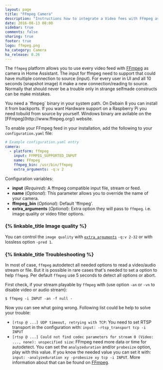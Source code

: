 ```yaml
---
layout: page
title: "FFmpeg Camera"
description: "Instructions how to integrate a Video fees with FFmpeg as cameras within Home Assistant."
date: 2016-08-13 08:00
sidebar: true
comments: false
sharing: true
footer: true
logo: ffmpeg.png
ha_category: Camera
ha_release: 0.26
---
```



The `ffmpeg` platform allows you to use every video feed with [FFmpeg](http://www.ffmpeg.org/) as camera in Home Assistant. The input for ffmpeg need to support that could have multiple connection to source (input). For every user in UI and all 10 seconds (snapshot image) it make a new connection/reading to source. Normally that should never be a trouble only in strange selfmade constructs can be make mistakes.

<p class='note'>
You need a `ffmpeg` binary in your system path. On Debain 8 you can install it from backports. If you want Hardware support on a Raspberry Pi you need tobuild from source by yourself. Windows binary are avilable on the [FFmpeg](http://www.ffmpeg.org/) website.
</p>

To enable your FFmpeg feed in your installation, add the following to your `configuration.yaml` file:

```yaml
# Example configuration.yaml entry
camera:
  - platform: ffmpeg
    input: FFMPEG_SUPPORTED_INPUT
    name: FFmpeg
    ffmpeg_bin: /usr/bin/ffmpeg
    extra_arguments: -q:v 2
```

Configuration variables:

- **input** (*Required*): A ffmpeg compatible input file, stream or feed.
- **name** (*Optional*): This parameter allows you to override the name of your camera.
- **ffmpeg_bin** (*Optional*): Default 'ffmpeg'.
- **extra_arguments** (*Optional*): Extra option they will pass to `ffmpeg`. i.e. image quality or video filter options.

### {% linkable_title Image quality %}

You can control the `image quality` with [`extra_arguments`](https://www.ffmpeg.org/ffmpeg-codecs.html#jpeg2000) `-q:v 2-32` or with lossless option `-pred 1`.

### {% linkable_title Troubleshooting %}

In most of case, `ffmpeg` autodetect all needed options to read a video/audio stream or file. But it is possible in rare cases that's needed to set a option to help `ffmpeg`. Per default `ffmpeg` use 5 seconds to detect all options or abort.

First check, if your stream playable by `ffmpeg` with (use option `-an` or `-vn` to disable video or audio stream):

```
$ ffmpeg -i INPUT -an -f null -
```

Now you can see what going wrong. Following list could be help to solve your trouble:

- `[rtsp @ ...] UDP timeout, retrying with TCP`: You need to set RTSP transport in the configuration with: `input: -rtsp_transport tcp -i INPUT`
- `[rtsp @ ...] Could not find codec parameters for stream 0 (Video: ..., none): unspecified size`: FFmpeg need more data or time for autodetect. You can set the `analyzeduration` and/or `probesize` option, play with this value. If you know the needed value you can set it  with: `input: -analyzeduration xy -probesize xy tcp -i INPUT`. More information about that can be found on [FFmpeg](https://www.ffmpeg.org/ffmpeg-formats.html#Description).

